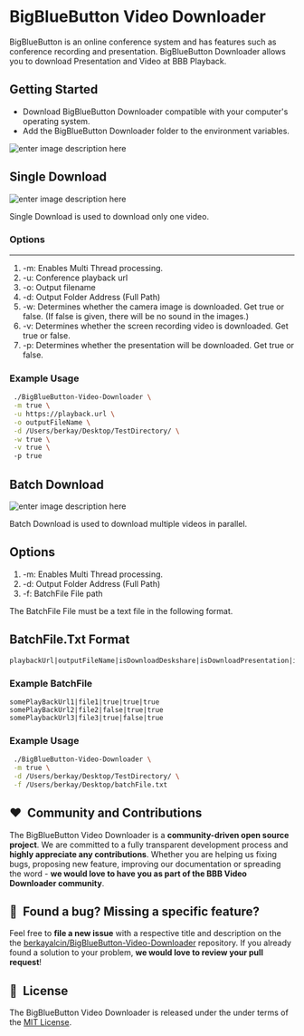 # BigBlueButton Video Downloader

BigBlueButton is an online conference system and has features such as conference recording and presentation.
BigBlueButton Downloader allows you to download Presentation and Video at BBB Playback.

## Getting Started

- Download BigBlueButton Downloader compatible with your computer's operating system.
- Add the BigBlueButton Downloader folder to the environment variables.


![enter image description here](https://i.ibb.co/djX2HQS/bbb-downloader.png)

## Single Download

![enter image description here](https://i.ibb.co/GpfKQD6/bbb-single-download.png)

Single Download is used to download only one video.

### Options
------

1) -m: Enables Multi Thread processing.
2) -u: Conference playback url
3) -o: Output filename
4) -d: Output Folder Address (Full Path)
5) -w: Determines whether the camera image is downloaded. Get true or false. (If false is given, there will be no sound in the images.)
6) -v: Determines whether the screen recording video is downloaded. Get true or false.
7) -p: Determines whether the presentation will be downloaded. Get true or false.

### Example Usage
```bash
 ./BigBlueButton-Video-Downloader \
 -m true \
 -u https://playback.url \
 -o outputFileName \
 -d /Users/berkay/Desktop/TestDirectory/ \
 -w true \
 -v true \ 
 -p true

```

   ## Batch Download

![enter image description here](https://i.ibb.co/8NXGCMD/bbb-batch-download.png)   

Batch Download is used to download multiple videos in parallel.

## Options

1) -m: Enables Multi Thread processing.
2) -d: Output Folder Address (Full Path)
3) -f: BatchFile File path

The BatchFile File must be a text file in the following format.

## BatchFile.Txt Format

    playbackUrl|outputFileName|isDownloadDeskshare|isDownloadPresentation|isDownloadWebcam
   
### Example BatchFile

    somePlayBackUrl1|file1|true|true|true
    somePlayBackUrl2|file2|false|true|true
    somePlaybackUrl3|file3|true|false|true

### Example Usage

```bash
 ./BigBlueButton-Video-Downloader \
 -m true \
 -d /Users/berkay/Desktop/TestDirectory/ \
 -f /Users/berkay/Desktop/batchFile.txt

```



## ❤️&nbsp; Community and Contributions

The BigBlueButton Video Downloader is a **community-driven open source project**. We are committed to a fully transparent development process and **highly appreciate any contributions**. Whether you are helping us fixing bugs, proposing new feature, improving our documentation or spreading the word - **we would love to have you as part of the BBB Video Downloader community**.



## 🤝&nbsp; Found a bug? Missing a specific feature?

Feel free to **file a new issue** with a respective title and description on the the [berkayalcin/BigBlueButton-Video-Downloader](https://github.com/berkayalcin/BigBlueButton-Video-Downloader/issues) repository. If you already found a solution to your problem, **we would love to review your pull request**!



## 📘&nbsp; License
The BigBlueButton Video Downloader is released under the under terms of the [MIT License](LICENSE).
